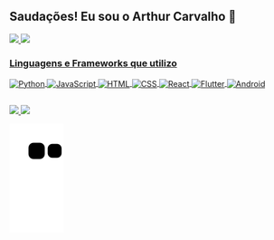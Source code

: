 ## Saudações! Eu sou o Arthur Carvalho 🚀

<div>
    <a href="https://github.com/ArthurCarvalho15">
    <img height="180cm" src="https://github-readme-stats.vercel.app/api?username=ArthurCarvalho15&show_icons=true&theme=tokyonight&include_all_commits=true">
    <img height="180cm" src="https://github-readme-stats.vercel.app/api/top-langs/?username=ArthurCarvalho15&layout=compact&langs_count=16&theme=tokyonight">
</div>

### Linguagens e Frameworks que utilizo 
  
<div style="display: inline_block">
    <img align="center" alt="Python" height="30" width="40" src="https://cdn.jsdelivr.net/gh/devicons/devicon/icons/python/python-original.svg">
    <img align="center" alt="JavaScript" height="30" width="40" src="https://cdn.jsdelivr.net/gh/devicons/devicon/icons/javascript/javascript-original.svg">
    <img align="center" alt="HTML" height="30" width="40" src="https://cdn.jsdelivr.net/gh/devicons/devicon/icons/html5/html5-original.svg">
    <img align="center" alt="CSS" height="30" width="40" src="https://cdn.jsdelivr.net/gh/devicons/devicon/icons/css3/css3-original.svg">
    <img align="center" alt="React" height="30" width="40" src="https://cdn.jsdelivr.net/gh/devicons/devicon/icons/react/react-original.svg">
    <img align="center" alt="Flutter" height="30" width="40" src="https://cdn.jsdelivr.net/gh/devicons/devicon/icons/flutter/flutter-original.svg">
    <img align="center" alt="Android" height="30" width="40" src="https://cdn.jsdelivr.net/gh/devicons/devicon/icons/android/android-plain.svg" />
</div>


##

<div style="display: inline_block">
    <a href="https://www.linkedin.com/in/arthur-carvalho-660894172/" target="_blank">
        <img src="https://img.shields.io/badge/LinkedIn-0077B5?style=for-the-badge&logo=linkedin&logoColor=white">
    </a>
    <a href="mailto:arthur.demario@gmail.com" target="_blank">
        <img src="https://img.shields.io/badge/Gmail-D14836?style=for-the-badge&logo=gmail&logoColor=white">
    </a>
</div>

![Snake animation](https://github.com/ArthurCarvalho15/ArthurCarvalho15/blob/output/github-contribution-grid-snake.svg)

